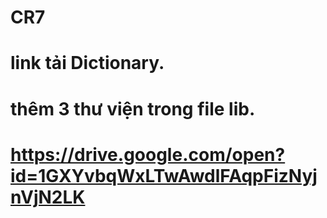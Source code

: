 # CR7
# link tải Dictionary.
# thêm 3 thư viện trong file lib.
#  https://drive.google.com/open?id=1GXYvbqWxLTwAwdlFAqpFizNyjnVjN2LK
